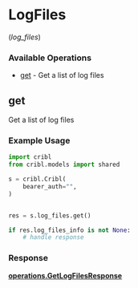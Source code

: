 # LogFiles
(*log_files*)

### Available Operations

* [get](#get) - Get a list of log files

## get

Get a list of log files

### Example Usage

```python
import cribl
from cribl.models import shared

s = cribl.Cribl(
    bearer_auth="",
)


res = s.log_files.get()

if res.log_files_info is not None:
    # handle response
```


### Response

**[operations.GetLogFilesResponse](../../models/operations/getlogfilesresponse.md)**

